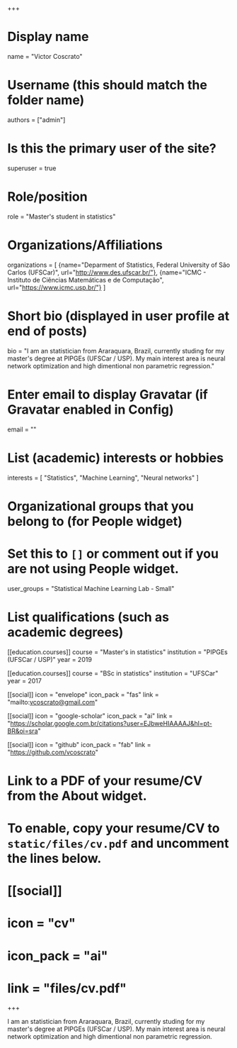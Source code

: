 +++
# Display name
name = "Victor Coscrato"

# Username (this should match the folder name)
authors = ["admin"]

# Is this the primary user of the site?
superuser = true

# Role/position
role = "Master's student in statistics"

# Organizations/Affiliations
organizations = [ {name="Deparment of Statistics, Federal University of São Carlos (UFSCar)", url="http://www.des.ufscar.br/"}, {name="ICMC - Instituto de Ciências Matemáticas e de Computação", url="https://www.icmc.usp.br/"} ]

# Short bio (displayed in user profile at end of posts)
bio = "I am an statistician from Araraquara, Brazil, currently studing for my master's degree at PIPGEs (UFSCar / USP). My main interest area is neural network optimization and high dimentional non parametric regression."

# Enter email to display Gravatar (if Gravatar enabled in Config)
email = ""

# List (academic) interests or hobbies
interests = [
  "Statistics",
  "Machine Learning",
  "Neural networks"
]

# Organizational groups that you belong to (for People widget)
#   Set this to `[]` or comment out if you are not using People widget.
user_groups = "Statistical Machine Learning Lab - Small"

# List qualifications (such as academic degrees)
[[education.courses]]
  course = "Master's in statistics"
  institution = "PIPGEs (UFSCar / USP)"
  year = 2019

[[education.courses]]
  course = "BSc in statistics"
  institution = "UFSCar"
  year = 2017

[[social]]
  icon = "envelope"
  icon_pack = "fas"
  link = "mailto:vcoscrato@gmail.com"

[[social]]
  icon = "google-scholar"
  icon_pack = "ai"
  link = "https://scholar.google.com.br/citations?user=EJbweHIAAAAJ&hl=pt-BR&oi=sra"

[[social]]
  icon = "github"
  icon_pack = "fab"
  link = "https://github.com/vcoscrato"

# Link to a PDF of your resume/CV from the About widget.
# To enable, copy your resume/CV to `static/files/cv.pdf` and uncomment the lines below.
# [[social]]
#   icon = "cv"
#   icon_pack = "ai"
#   link = "files/cv.pdf"

+++

I am an statistician from Araraquara, Brazil, currently studing for my master's degree at PIPGEs (UFSCar / USP). My main interest area is neural network optimization and high dimentional non parametric regression.
